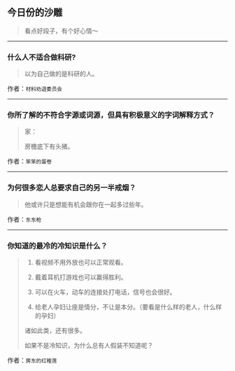 ## 今日份的沙雕

> 看点好段子，有个好心情～


 
---

### 什么人不适合做科研?

> 以为自己做的是科研的人。


作者：`材料劝退委员会`

---

### 你所了解的不符合字源或词源，但具有积极意义的字词解释方式？

> 家：
> 
> 房檐底下有头猪。


作者：`笨笨的蛋卷`

---

### 为何很多恋人总要求自己的另一半戒烟？

> 他或许只是想能有机会跟你在一起多过些年。


作者：`东东枪`

---

### 你知道的最冷的冷知识是什么？

> 1. 看视频不用外放也可以正常观看。
> 
> 2. 戴着耳机打游戏也可以赢得胜利。
> 
> 3. 可以在火车，动车的连接处打电话，信号也会很好。
> 
> 4. 给老人孕妇让座是情分，不让是本分。（要看是什么样的老人，什么样的孕妇）
> 
> 诸如此类，还有很多。
> 
> 如果不是冷知识，为什么总有人假装不知道呢？


作者：`房东的红稚莲`